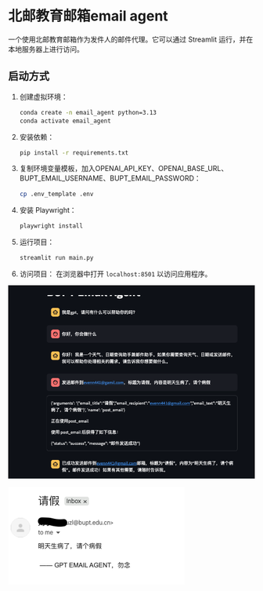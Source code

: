 # 北邮教育邮箱email agent

一个使用北邮教育邮箱作为发件人的邮件代理。它可以通过 Streamlit 运行，并在本地服务器上进行访问。

## 启动方式

1. 创建虚拟环境：
   ```bash
   conda create -n email_agent python=3.13
   conda activate email_agent
   ```

2. 安装依赖：
   ```bash
   pip install -r requirements.txt
   ```

3. 复制环境变量模板，加入OPENAI_API_KEY、OPENAI_BASE_URL、BUPT_EMAIL_USERNAME、BUPT_EMAIL_PASSWORD：
   ```bash
   cp .env_template .env
   ```

4. 安装 Playwright：
   ```bash
   playwright install
   ```

5. 运行项目：
   ```bash
   streamlit run main.py
   ```

6. 访问项目：
   在浏览器中打开 `localhost:8501` 以访问应用程序。




![](agent.png)


![](email.png)


